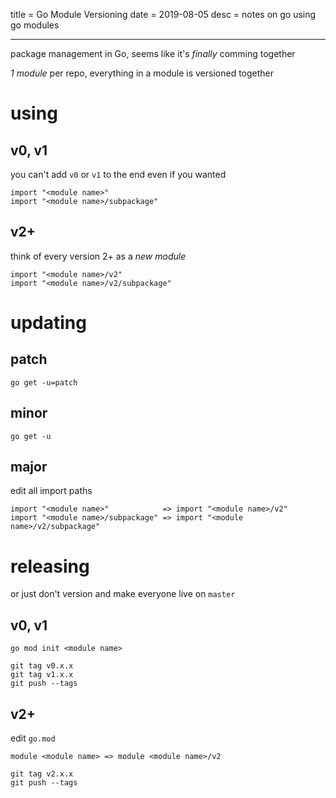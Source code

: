 title = Go Module Versioning
date = 2019-08-05
desc = notes on go using go modules

---

package management in Go,
seems like it's _finally_ comming together

_1 module_ per repo,
everything in a module is versioned together

# using

## v0, v1

you can't add `v0` or `v1` to the end even if you wanted

```
import "<module name>"
import "<module name>/subpackage"
```

## v2+

think of every version 2+ as a _new module_

```
import "<module name>/v2"
import "<module name>/v2/subpackage"
```

# updating

## patch

```
go get -u=patch
```

## minor

```
go get -u
```

## major

edit all import paths

```
import "<module name>"            => import "<module name>/v2"
import "<module name>/subpackage" => import "<module name>/v2/subpackage"
```

# releasing

or just don't version and make everyone live on `master`

## v0, v1

```
go mod init <module name>

git tag v0.x.x
git tag v1.x.x
git push --tags
```

## v2+

edit `go.mod`

```
module <module name> => module <module name>/v2
```

```
git tag v2.x.x
git push --tags
```
